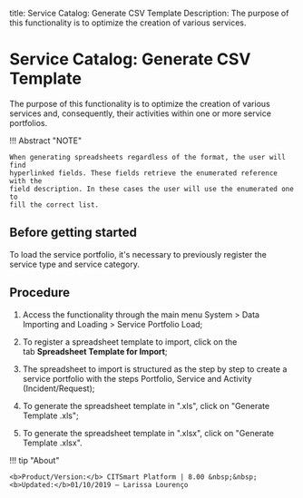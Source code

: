 title: Service Catalog: Generate CSV Template
Description: The purpose of this functionality is to optimize the creation of various services.
# Service Catalog: Generate CSV Template

The purpose of this functionality is to optimize the creation of various services and, consequently, their activities within one or more service portfolios.

!!! Abstract "NOTE"

    When generating spreadsheets regardless of the format, the user will find
    hyperlinked fields. These fields retrieve the enumerated reference with the
    field description. In these cases the user will use the enumerated one to
    fill the correct list.

Before getting started
--------------------------

To load the service portfolio, it's necessary to previously register the service
type and service category.

Procedure
-------------

1.  Access the functionality through the main menu System \> Data Importing and
    Loading \> Service Portfolio Load;

2.  To register a spreadsheet template to import, click on the tab **Spreadsheet
    Template for Import**;

3.  The spreadsheet to import is structured as the step by step to create a
    service portfolio with the steps Portfolio, Service and Activity
    (Incident/Request);

4.  To generate the spreadsheet template in ".xls", click on "Generate Template
    .xls";

5.  To generate the spreadsheet template in ".xlsx", click on "Generate Template
    .xlsx".

!!! tip "About"

    <b>Product/Version:</b> CITSmart Platform | 8.00 &nbsp;&nbsp;
    <b>Updated:</b>01/10/2019 – Larissa Lourenço
